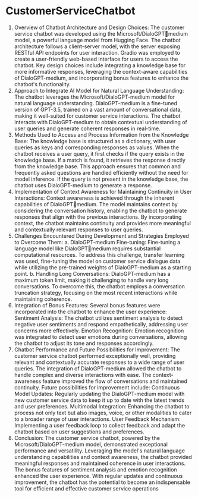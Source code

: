 # CustomerServiceChatbot
1. Overview of Chatbot Architecture and Design Choices: 
The customer service chatbot was developed using the Microsoft/DialoGPTmedium model, a powerful language model from Hugging Face. The chatbot 
architecture follows a client-server model, with the server exposing RESTful API 
endpoints for user interaction. Gradio was employed to create a user-friendly 
web-based interface for users to access the chatbot. Key design choices include 
integrating a knowledge base for more informative responses, leveraging the 
context-aware capabilities of DialoGPT-medium, and incorporating bonus 
features to enhance the chatbot's functionality.
2. Approach to Integrate AI Model for Natural Language Understanding: 
The chatbot leverages the Microsoft/DialoGPT-medium model for natural 
language understanding. DialoGPT-medium is a fine-tuned version of GPT-3.5, 
trained on a vast amount of conversational data, making it well-suited for 
customer service interactions. The chatbot interacts with DialoGPT-medium to 
obtain contextual understanding of user queries and generate coherent responses 
in real-time.
3. Methods Used to Access and Process Information from the Knowledge Base:
The knowledge base is structured as a dictionary, with user queries as keys and 
corresponding responses as values. When the chatbot receives a user query, it first 
checks if the query exists in the knowledge base. If a match is found, it retrieves 
the response directly from the knowledge base. This approach ensures that 
common and frequently asked questions are handled efficiently without the need 
for model inference. If the query is not present in the knowledge base, the chatbot 
uses DialoGPT-medium to generate a response.
4. Implementation of Context Awareness for Maintaining Continuity in User 
Interactions: 
Context awareness is achieved through the inherent capabilities of DialoGPTmedium. The model maintains context by considering the conversation history, 
enabling the chatbot to generate responses that align with the previous 
interactions. By incorporating context, the chatbot maintains continuity and 
provides more meaningful and contextually relevant responses to user queries.
5. Challenges Encountered During Development and Strategies Employed to 
Overcome Them: 
a. DialoGPT-medium Fine-tuning: Fine-tuning a language model like DialoGPTmedium requires substantial computational resources. To address this challenge, 
transfer learning was used, fine-tuning the model on customer service dialogue 
data while utilizing the pre-trained weights of DialoGPT-medium as a starting 
point.
b. Handling Long Conversations: DialoGPT-medium has a maximum token limit, 
making it challenging to handle very long conversations. To overcome this, the 
chatbot employs a conversation truncation strategy, focusing on the most recent 
interactions while maintaining coherence.
6. Integration of Bonus Features: 
Several bonus features were incorporated into the chatbot to enhance the user 
experience:
Sentiment Analysis: The chatbot utilizes sentiment analysis to detect negative 
user sentiments and respond empathetically, addressing user concerns more 
effectively.
Emotion Recognition: Emotion recognition was integrated to detect user 
emotions during conversations, allowing the chatbot to adjust its tone and 
responses accordingly.
7. Chatbot Performance and Future Possibilities for Improvement: 
The customer service chatbot performed exceptionally well, providing relevant 
and contextually accurate responses to a wide range of user queries. The 
integration of DialoGPT-medium allowed the chatbot to handle complex and 
diverse interactions with ease. The context-awareness feature improved the flow 
of conversations and maintained continuity.
Future possibilities for improvement include:
Continuous Model Updates: Regularly updating the DialoGPT-medium model 
with new customer service data to keep it up to date with the latest trends and 
user preferences.
Multimodal Integration: Enhancing the chatbot to process not only text but also 
images, voice, or other modalities to cater to a broader range of user interactions.
User Feedback Mechanism: Implementing a user feedback loop to collect 
feedback and adapt the chatbot based on user suggestions and preferences.
8. Conclusion: 
The customer service chatbot, powered by the Microsoft/DialoGPT-medium 
model, demonstrated exceptional performance and versatility. Leveraging the 
model's natural language understanding capabilities and context awareness, the 
chatbot provided meaningful responses and maintained coherence in user 
interactions. The bonus features of sentiment analysis and emotion recognition 
enhanced the user experience. With regular updates and continuous improvement, 
the chatbot has the potential to become an indispensable tool for efficient and 
effective customer service operations
